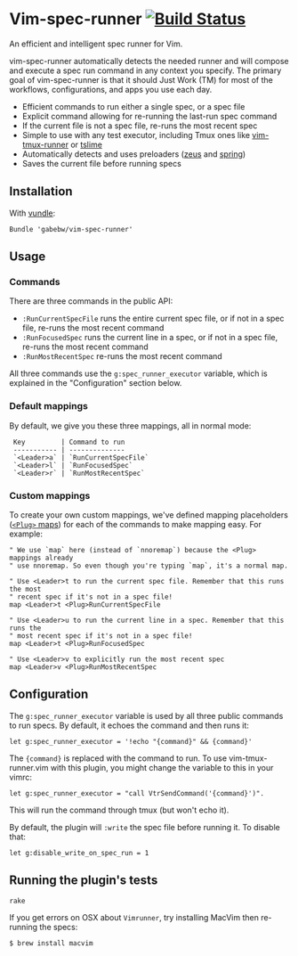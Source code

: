 Vim-spec-runner [![Build Status](https://travis-ci.org/gabebw/vim-spec-runner.svg?branch=master)](https://travis-ci.org/gabebw/vim-spec-runner)
============================================================

An efficient and intelligent spec runner for Vim.

vim-spec-runner automatically detects the needed runner and will compose and
execute a spec run command in any context you specify. The primary goal of
vim-spec-runner is that it should Just Work (TM) for most of the workflows,
configurations, and apps you use each day.

* Efficient commands to run either a single spec, or a spec file
* Explicit command allowing for re-running the last-run spec command
* If the current file is not a spec file, re-runs the most recent spec
* Simple to use with any test executor, including Tmux ones like
  [vim-tmux-runner] or [tslime]
* Automatically detects and uses preloaders ([zeus] and [spring])
* Saves the current file before running specs

[zeus]: https://github.com/burke/zeus
[spring]: https://github.com/rails/spring
[vim-tmux-runner]: https://github.com/christoomey/vim-tmux-runner
[tslime]: https://github.com/jgdavey/tslime.vim

Installation
------------

With [vundle](https://github.com/gmarik/Vundle.vim):

```vim
Bundle 'gabebw/vim-spec-runner'
```

Usage
-----

### Commands

There are three commands in the public API:

* `:RunCurrentSpecFile` runs the entire current spec file, or if not in a spec
  file, re-runs the most recent command
* `:RunFocusedSpec` runs the current line in a spec, or if not in a spec file,
  re-runs the most recent command
* `:RunMostRecentSpec` re-runs the most recent command

All three commands use the `g:spec_runner_executor` variable, which is explained
in the "Configuration" section below.

### Default mappings

By default, we give you these three mappings, all in normal mode:

     Key         | Command to run
     ----------- | --------------
     `<Leader>a` | `RunCurrentSpecFile`
     `<Leader>l` | `RunFocusedSpec`
     `<Leader>r` | `RunMostRecentSpec`

### Custom mappings

To create your own custom mappings, we've defined mapping placeholders ([`<Plug>`
maps][plug]) for each of the commands to make mapping easy. For example:

```vim
" We use `map` here (instead of `nnoremap`) because the <Plug> mappings already
" use nnoremap. So even though you're typing `map`, it's a normal map.

" Use <Leader>t to run the current spec file. Remember that this runs the most
" recent spec if it's not in a spec file!
map <Leader>t <Plug>RunCurrentSpecFile

" Use <Leader>u to run the current line in a spec. Remember that this runs the
" most recent spec if it's not in a spec file!
map <Leader>t <Plug>RunFocusedSpec

" Use <Leader>v to explicitly run the most recent spec
map <Leader>v <Plug>RunMostRecentSpec
```

[plug]: http://vim.wikia.com/wiki/Mapping_keys_in_Vim_-_Tutorial_(Part_3)#Use_of_.3CPlug.3E

Configuration
-------------

The `g:spec_runner_executor` variable is used by all three public commands to
run specs. By default, it echoes the command and then runs it:

```vim
let g:spec_runner_executor = '!echo "{command}" && {command}'
```

The `{command}` is replaced with the command to run. To use vim-tmux-runner.vim with this
plugin, you might change the variable to this in your vimrc:

```vim
let g:spec_runner_executor = "call VtrSendCommand('{command}')".
```

This will run the command through tmux (but won't echo it).

By default, the plugin will `:write` the spec file before running it. To disable
that:

```vim
let g:disable_write_on_spec_run = 1
```

Running the plugin's tests
--------------------------

    rake

If you get errors on OSX about `Vimrunner`, try installing MacVim then re-running the specs:

    $ brew install macvim
